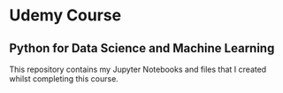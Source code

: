 # Udemy Course
## Python for Data Science and Machine Learning

This repository contains my Jupyter Notebooks and files that I created whilst completing this course.
